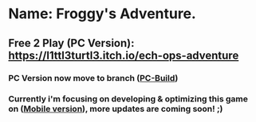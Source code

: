 # Name: Froggy's Adventure.
## Free 2 Play (PC Version): https://l1ttl3turtl3.itch.io/ech-ops-adventure
### PC Version now move to branch ([PC-Build](https://github.com/1609Dzuaa/Froggy-Adventure/tree/PC-Build))
### Currently i'm focusing on developing & optimizing this game on ([Mobile version](https://github.com/1609Dzuaa/Froggy-Adventure/tree/Mobile-Build)), more updates are coming soon! ;)
